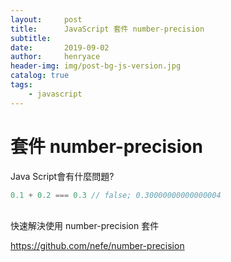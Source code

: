 ```yaml
---
layout:     post
title:      JavaScript 套件 number-precision  
subtitle:   
date:       2019-09-02
author:     henryace
header-img: img/post-bg-js-version.jpg
catalog: true
tags:
    - javascript
---
```

# 套件 number-precision  

Java Script會有什麼問題?

```js
0.1 + 0.2 === 0.3 // false; 0.30000000000000004
```
<br>快速解決使用 number-precision 套件

<https://github.com/nefe/number-precision><br>
